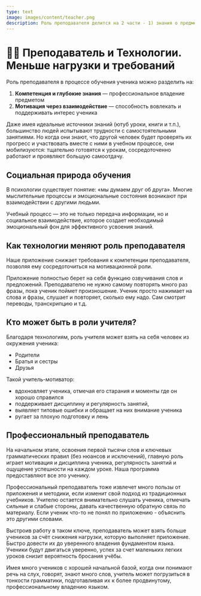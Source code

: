 ```yaml
---
type: text
image: images/content/teacher.png
description: Роль преподавателя делится на 2 части - 1) знания о предмете, 2) мотивация ученика. Имея методичное приложение, можно сосредоточиться на мотивационной составляющей
---
```


# 🧑‍💻 Преподаватель и Технологии. Меньше нагрузки и требований

Роль преподавателя в процессе обучения ученика можно разделить на:

1. **Компетенция и глубокие знания** — профессиональное владение предметом
2. **Мотивация через взаимодействие** — способность вовлекать и поддерживать интерес ученика

Даже имея идеальные источники знаний (ютуб уроки, книги и т.п.), большинство людей испытывают трудности с самостоятельными занятиями. Но когда они знают, что другой человек будет проверять их прогресс и участвовать вместе с ними в учебном процессе, они мобилизуются: тщательно готовятся к урокам, сосредоточенно работают и проявляют большую самоотдачу.

## Социальная природа обучения

В психологии существует понятие: «мы думаем друг об друга». Многие мыслительные процессы и эмоциональные состояния возникают при взаимодействии с другими людьми.

Учебный процесс — это не только передача информации, но и социальное взаимодействие, которое создает необходимый эмоциональный фон для эффективного усвоения знаний.

## Как технологии меняют роль преподавателя

Наше приложение снижает требования к компетенции преподавателя, позволяя ему сосредоточиться на мотивационной роли.

Приложение полностью берет на себя функцию озвучивания слов и предложений. Преподавателю не нужно самому повторять много раз фразы, пока ученик поймет произношение. Ученик просто нажимает на слова и фразы, слушает и повторяет, сколько ему надо. Сам смотрит переводы, транскрипцию и т.д.

## Кто может быть в роли учителя?

Благодаря технологиям, роль учителя может взять на себя человек из окружения ученика:

- Родители
- Братья и сестры
- Друзья

Такой учитель-мотиватор:

- вдохновляет ученика, отмечая его старания и моменты где он хорошо справился
- поддерживает дисциплину и регулярность занятий,
- выявляет типовые ошибки и обращает на них внимание ученика
- ругает за плохую подготовку и лень

## Профессиональный преподаватель

На начальном этапе, освоения первой тысячи слов и ключевых грамматических правил (без нюансов и исключений), главную роль играет мотивация и дисциплина ученика, регулярность занятий и ощущение успешности на каждом уроке. Наша программа предоставляют все это ученику.

Профессиональный преподаватель тоже извлечет много пользы от приложения и методики, если изменит свой подход из традиционных учебников. Учителю остается внимательно слушать ученика, отмечать сильные и слабые стороны, давать качественную обратную связь по материалу. Если ученик что-то не понял по приложению - объяснить это другими словами.

Выстроив работу в таком ключе, преподаватель может взять больше учеников за счёт снижения нагрузки, которую выполняет приложение. Быстро довести их до уверенного владения фундаментом языка. Ученики будут двигаться уверенно, успех за счет маленьких легких уроков снизит вероятность бросания учёбы.

Имея много учеников с хорошей начальной базой, когда они понимают речь на слух, говорят, знают много слов, учитель может погрузиться в тонкости грамматики, подготавливая их к более продвинутому, профессиональному владению языком.
